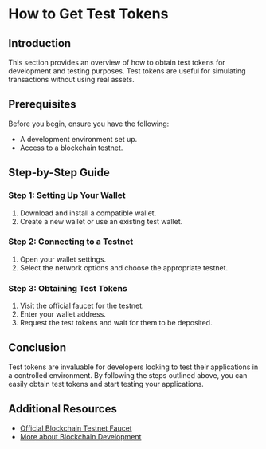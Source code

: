 # How to Get Test Tokens

## Introduction

This section provides an overview of how to obtain test tokens for development and testing purposes. Test tokens are useful for simulating transactions without using real assets.

## Prerequisites

Before you begin, ensure you have the following:
- A development environment set up.
- Access to a blockchain testnet.

## Step-by-Step Guide

### Step 1: Setting Up Your Wallet

1. Download and install a compatible wallet.
2. Create a new wallet or use an existing test wallet.

### Step 2: Connecting to a Testnet

1. Open your wallet settings.
2. Select the network options and choose the appropriate testnet.

### Step 3: Obtaining Test Tokens

1. Visit the official faucet for the testnet.
2. Enter your wallet address.
3. Request the test tokens and wait for them to be deposited.

## Conclusion

Test tokens are invaluable for developers looking to test their applications in a controlled environment. By following the steps outlined above, you can easily obtain test tokens and start testing your applications.

## Additional Resources

- [Official Blockchain Testnet Faucet](http://example.com)
- [More about Blockchain Development](http://example.com)


